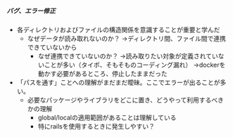 ##### バグ、エラー修正
- 各ディレクトリおよびファイルの構造関係を意識することが重要と学んだ
  - なぜデータが読み取れないのか？
    →ディレクトリ間、ファイル間で連携できていないから
      - なぜ連携できていないのか？
        →読み取りたい対象が定義されていないことが多い（タイポ、そもそものコーディング漏れ） 
        →dockerを動かす必要があるところ、停止したままだった
- 「パスを通す」ことへの理解がまだまだ曖昧。ここでエラーが出ることが多い。
  - 必要なパッケージやライブラリをどこに置き、どうやって利用するべきかの理解
      - global/localの適用範囲があることは理解している
      - 特にrailsを使用するときに発生しやすい？
